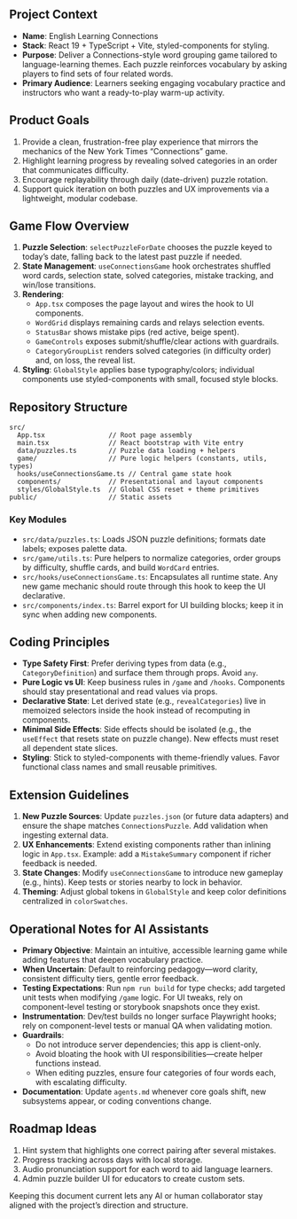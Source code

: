 ## Project Context

- **Name**: English Learning Connections
- **Stack**: React 19 + TypeScript + Vite, styled-components for styling.
- **Purpose**: Deliver a Connections-style word grouping game tailored to language-learning themes. Each puzzle reinforces vocabulary by asking players to find sets of four related words.
- **Primary Audience**: Learners seeking engaging vocabulary practice and instructors who want a ready-to-play warm-up activity.

## Product Goals

1. Provide a clean, frustration-free play experience that mirrors the mechanics of the New York Times “Connections” game.
2. Highlight learning progress by revealing solved categories in an order that communicates difficulty.
3. Encourage replayability through daily (date-driven) puzzle rotation.
4. Support quick iteration on both puzzles and UX improvements via a lightweight, modular codebase.

## Game Flow Overview

1. **Puzzle Selection**: `selectPuzzleForDate` chooses the puzzle keyed to today’s date, falling back to the latest past puzzle if needed.
2. **State Management**: `useConnectionsGame` hook orchestrates shuffled word cards, selection state, solved categories, mistake tracking, and win/lose transitions.
3. **Rendering**:
   - `App.tsx` composes the page layout and wires the hook to UI components.
   - `WordGrid` displays remaining cards and relays selection events.
   - `StatusBar` shows mistake pips (red active, beige spent).
   - `GameControls` exposes submit/shuffle/clear actions with guardrails.
   - `CategoryGroupList` renders solved categories (in difficulty order) and, on loss, the reveal list.
4. **Styling**: `GlobalStyle` applies base typography/colors; individual components use styled-components with small, focused style blocks.

## Repository Structure

```
src/
  App.tsx                // Root page assembly
  main.tsx               // React bootstrap with Vite entry
  data/puzzles.ts        // Puzzle data loading + helpers
  game/                  // Pure logic helpers (constants, utils, types)
  hooks/useConnectionsGame.ts // Central game state hook
  components/            // Presentational and layout components
  styles/GlobalStyle.ts  // Global CSS reset + theme primitives
public/                  // Static assets
```

### Key Modules

- `src/data/puzzles.ts`: Loads JSON puzzle definitions; formats date labels; exposes palette data.
- `src/game/utils.ts`: Pure helpers to normalize categories, order groups by difficulty, shuffle cards, and build `WordCard` entries.
- `src/hooks/useConnectionsGame.ts`: Encapsulates all runtime state. Any new game mechanic should route through this hook to keep the UI declarative.
- `src/components/index.ts`: Barrel export for UI building blocks; keep it in sync when adding new components.

## Coding Principles

- **Type Safety First**: Prefer deriving types from data (e.g., `CategoryDefinition`) and surface them through props. Avoid `any`.
- **Pure Logic vs UI**: Keep business rules in `/game` and `/hooks`. Components should stay presentational and read values via props.
- **Declarative State**: Let derived state (e.g., `revealCategories`) live in memoized selectors inside the hook instead of recomputing in components.
- **Minimal Side Effects**: Side effects should be isolated (e.g., the `useEffect` that resets state on puzzle change). New effects must reset all dependent state slices.
- **Styling**: Stick to styled-components with theme-friendly values. Favor functional class names and small reusable primitives.

## Extension Guidelines

1. **New Puzzle Sources**: Update `puzzles.json` (or future data adapters) and ensure the shape matches `ConnectionsPuzzle`. Add validation when ingesting external data.
2. **UX Enhancements**: Extend existing components rather than inlining logic in `App.tsx`. Example: add a `MistakeSummary` component if richer feedback is needed.
3. **State Changes**: Modify `useConnectionsGame` to introduce new gameplay (e.g., hints). Keep tests or stories nearby to lock in behavior.
4. **Theming**: Adjust global tokens in `GlobalStyle` and keep color definitions centralized in `colorSwatches`.

## Operational Notes for AI Assistants

- **Primary Objective**: Maintain an intuitive, accessible learning game while adding features that deepen vocabulary practice.
- **When Uncertain**: Default to reinforcing pedagogy—word clarity, consistent difficulty tiers, gentle error feedback.
- **Testing Expectations**: Run `npm run build` for type checks; add targeted unit tests when modifying `/game` logic. For UI tweaks, rely on component-level testing or storybook snapshots once they exist.
- **Instrumentation**: Dev/test builds no longer surface Playwright hooks; rely on component-level tests or manual QA when validating motion.
- **Guardrails**:
  - Do not introduce server dependencies; this app is client-only.
  - Avoid bloating the hook with UI responsibilities—create helper functions instead.
  - When editing puzzles, ensure four categories of four words each, with escalating difficulty.
- **Documentation**: Update `agents.md` whenever core goals shift, new subsystems appear, or coding conventions change.

## Roadmap Ideas

1. Hint system that highlights one correct pairing after several mistakes.
2. Progress tracking across days with local storage.
3. Audio pronunciation support for each word to aid language learners.
4. Admin puzzle builder UI for educators to create custom sets.

Keeping this document current lets any AI or human collaborator stay aligned with the project’s direction and structure.
